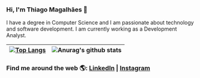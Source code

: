 ### Hi, I'm Thiago Magalhães 👋 

I have a degree in Computer Science and I am passionate about technology and software development. I am currently working as a Development Analyst.

| [![Top Langs](https://github-readme-stats.vercel.app/api/top-langs/?username=thiagormagalhaes&layout=compact&count_private=true)](https://github.com/anuraghazra/github-readme-stats)  |  ![Anurag's github stats](https://github-readme-stats.vercel.app/api?username=thiagormagalhaes&hide=prs,issues,contribs&count_private=true&show_icons=true)  |
| ------------------- | ------------------- |

### Find me around the web 🌎: <a href="https://www.linkedin.com/in/thiago-magalhaes/" target="_blank">LinkedIn</a> | <a href="https://www.instagram.com/_thiagomagalhaes/" target="_blank">Instagram</a>
<!-- LISTA DE EMOJIS
https://www.webfx.com/tools/emoji-cheat-sheet/
-->
